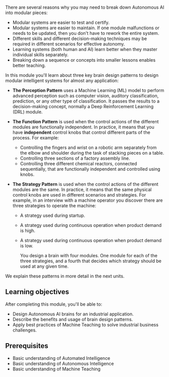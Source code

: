 There are several reasons why you may need to break down Autonomous AI into modular pieces:

- Modular systems are easier to test and certify.
- Modular systems are easier to maintain. If one module malfunctions or needs to be updated, then you don't have to rework the entire system.
- Different skills and different decision-making techniques may be required in different scenarios for effective autonomy.
- Learning systems (both human and AI) learn better when they master individual skills separately.
- Breaking down a sequence or concepts into smaller lessons enables better teaching.

In this module you'll learn about three key brain design patterns to design modular intelligent systems for almost any application:

- **The Perception Pattern** uses a Machine Learning (ML) model to perform advanced perception such as computer vision, auditory classification, prediction, or any other type of classification. It passes the results to a decision-making concept, normally a Deep Reinforcement Learning (DRL) module.

- **The Function Pattern** is used when the control actions of the different modules are functionally independent. In practice, it means that you have **independent** control knobs that control different parts of the process. For example:
  - Controlling the fingers and wrist on a robotic arm separately from the elbow and shoulder during the task of stacking pieces on a table.
  - Controlling three sections of a factory assembly line.
  - Controlling three different chemical reactors, connected sequentially, that are functionally independent and controlled using knobs.

- **The Strategy Pattern** is used when the control actions of the different modules are the same. In practice, it means that the same physical control knobs are used in different scenarios and strategies. For example, in an interview with a machine operator you discover there are three strategies to operate the machine:

  - A strategy used during startup.
  - A strategy used during continuous operation when product demand is high.
  - A strategy used during continuous operation when product demand is low.

    You design a brain with four modules. One module for each of the three strategies, and a fourth that decides which strategy should be used at any given time.

We explain these patterns in more detail in the next units.

## Learning objectives

After completing this module, you'll be able to:

- Design Autonomous AI brains for an industrial application.
- Describe the benefits and usage of brain design patterns.
- Apply best practices of Machine Teaching to solve industrial business challenges.

## Prerequisites

- Basic understanding of Automated Intelligence
- Basic understanding of Autonomous Intelligence
- Basic understanding of Machine Teaching

